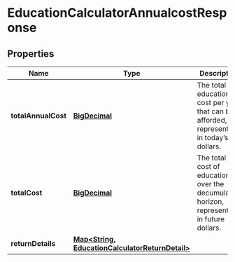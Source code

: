 
# EducationCalculatorAnnualcostResponse

## Properties
Name | Type | Description | Notes
------------ | ------------- | ------------- | -------------
**totalAnnualCost** | [**BigDecimal**](BigDecimal.md) | The total education cost per year that can be afforded, represented in today’s dollars. | 
**totalCost** | [**BigDecimal**](BigDecimal.md) | The total cost of education over the decumulation horizon, represented in future dollars. | 
**returnDetails** | [**Map&lt;String, EducationCalculatorReturnDetail&gt;**](EducationCalculatorReturnDetail.md) |  | 



